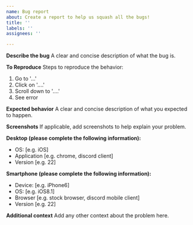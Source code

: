 ```yaml
---
name: Bug report
about: Create a report to help us squash all the bugs!
title: ''
labels: ''
assignees: ''

---
```


**Describe the bug**
A clear and concise description of what the bug is.

**To Reproduce**
Steps to reproduce the behavior:
1. Go to '...'
2. Click on '....'
3. Scroll down to '....'
4. See error

**Expected behavior**
A clear and concise description of what you expected to happen.

**Screenshots**
If applicable, add screenshots to help explain your problem.

**Desktop (please complete the following information):**
  - OS: \[e.g. iOS]
  - Application [e.g. chrome, discord client]
  - Version \[e.g. 22]

**Smartphone (please complete the following information):**
  - Device: \[e.g. iPhone6]
  - OS: \[e.g. iOS8.1]
  - Browser \[e.g. stock browser, discord mobile client]
  - Version \[e.g. 22]

**Additional context**
Add any other context about the problem here.
